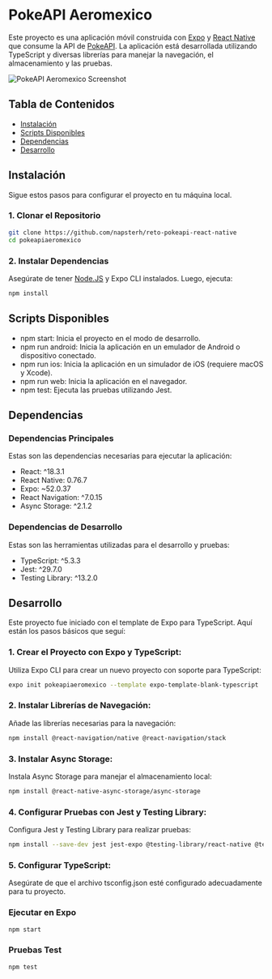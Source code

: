 # PokeAPI Aeromexico

Este proyecto es una aplicación móvil construida con [Expo](https://expo.dev/) y [React Native](https://reactnative.dev/) que consume la API de [PokeAPI](https://pokeapi.co/). La aplicación está desarrollada utilizando TypeScript y diversas librerías para manejar la navegación, el almacenamiento y las pruebas.

![PokeAPI Aeromexico Screenshot](https://content.instructables.com/FQM/ILK3/IBRRVVZQ/FQMILK3IBRRVVZQ.jpg?auto=webp&frame=1&crop=3:2&width=320&md=MjAxNS0wNy0wNiAxNzowMTozNi4w)

## Tabla de Contenidos

- [Instalación](#instalación)
- [Scripts Disponibles](#scripts-disponibles)
- [Dependencias](#dependencias)
- [Desarrollo](#desarrollo)

## Instalación

Sigue estos pasos para configurar el proyecto en tu máquina local.

### 1. Clonar el Repositorio

```bash
git clone https://github.com/napsterh/reto-pokeapi-react-native
cd pokeapiaeromexico
```
### 2. Instalar Dependencias

Asegúrate de tener [Node.JS](https://node.js/) y Expo CLI instalados. Luego, ejecuta:

```bash
npm install
```
## Scripts Disponibles
- npm start: Inicia el proyecto en el modo de desarrollo.
- npm run android: Inicia la aplicación en un emulador de Android o dispositivo conectado.
- npm run ios: Inicia la aplicación en un simulador de iOS (requiere macOS y Xcode).
- npm run web: Inicia la aplicación en el navegador.
- npm test: Ejecuta las pruebas utilizando Jest.

## Dependencias

### Dependencias Principales
Estas son las dependencias necesarias para ejecutar la aplicación:

- React: ^18.3.1
- React Native: 0.76.7
- Expo: ~52.0.37
- React Navigation: ^7.0.15
- Async Storage: ^2.1.2
### Dependencias de Desarrollo
Estas son las herramientas utilizadas para el desarrollo y pruebas:

- TypeScript: ^5.3.3
- Jest: ^29.7.0
- Testing Library: ^13.2.0

## Desarrollo
Este proyecto fue iniciado con el template de Expo para TypeScript. Aquí están los pasos básicos que seguí:

### 1. Crear el Proyecto con Expo y TypeScript:

Utiliza Expo CLI para crear un nuevo proyecto con soporte para TypeScript:

```bash
expo init pokeapiaeromexico --template expo-template-blank-typescript
```
### 2. Instalar Librerías de Navegación:

Añade las librerías necesarias para la navegación:
```bash
npm install @react-navigation/native @react-navigation/stack
```

### 3. Instalar Async Storage:

Instala Async Storage para manejar el almacenamiento local:

```bash
npm install @react-native-async-storage/async-storage
```

### 4. Configurar Pruebas con Jest y Testing Library:

Configura Jest y Testing Library para realizar pruebas:

```bash
npm install --save-dev jest jest-expo @testing-library/react-native @testing-library/jest-native
```
### 5. Configurar TypeScript:

Asegúrate de que el archivo tsconfig.json esté configurado adecuadamente para tu proyecto.

### Ejecutar en Expo

```bash
npm start
```

### Pruebas Test 

```bash
npm test
```







